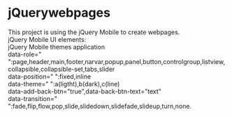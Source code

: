 # jQuerywebpages
This project is using the jQuery Mobile to create  webpages. <br>
jQuery Mobile UI elements:<br>
jQuery Mobile themes application<br>
data-role=" ":page,header,main,footer,narvar,popup,panel,button,controlgroup,listview,collapsible,collapsible-set,tabs,slider<br>
data-position=" ":fixed,inline<br>
data-theme=" ":a(ligtht),b(dark),c(line)<br>
data-add-back-btn="true",data-back-btn-text="text"<br>
data-transition=" ":fade,flip,flow,pop,slide,slidedown,slidefade,slideup,turn,none.
